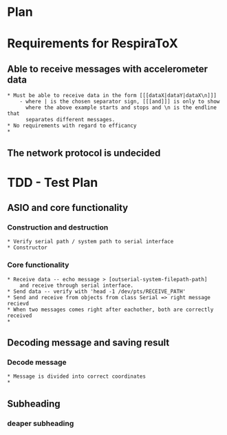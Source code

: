 Plan
=====

Requirements for RespiraToX
================================================
Able to receive messages with accelerometer data
------------------------------------------------
    * Must be able to receive data in the form [[[dataX|dataY|dataX\n]]]
        - where | is the chosen separator sign, [[[and]]] is only to show
          where the above example starts and stops and \n is the endline that
          separates different messages.
    * No requirements with regard to efficancy
    * 
The network protocol is undecided
------------------------------------------------


TDD - Test Plan
================================================

ASIO and core functionality
---------------------------
### Construction and destruction
    * Verify serial path / system path to serial interface
    * Constructor
### Core functionality
    * Receive data -- echo message > [outserial-system-filepath-path]
        and receive through serial interface.
    * Send data -- verify with 'head -1 /dev/pts/RECEIVE_PATH'
    * Send and receive from objects from class Serial => right message recievd
    * When two messages comes right after eachother, both are correctly received
    * 

Decoding message and saving result
------------------------------------------------
### Decode message
    * Message is divided into correct coordinates
    * 

Subheading
-----------------
### deaper subheading
